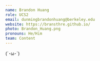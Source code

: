 ```yaml
---
name: Brandon Huang
role: UCS2
email: dunmingbrandonhuang@berkeley.edu
website: https://bransthre.github.io/
photo: Brandon_Huang.png
pronouns: He/Him
team: Content
---
```

(´･ω･`)
